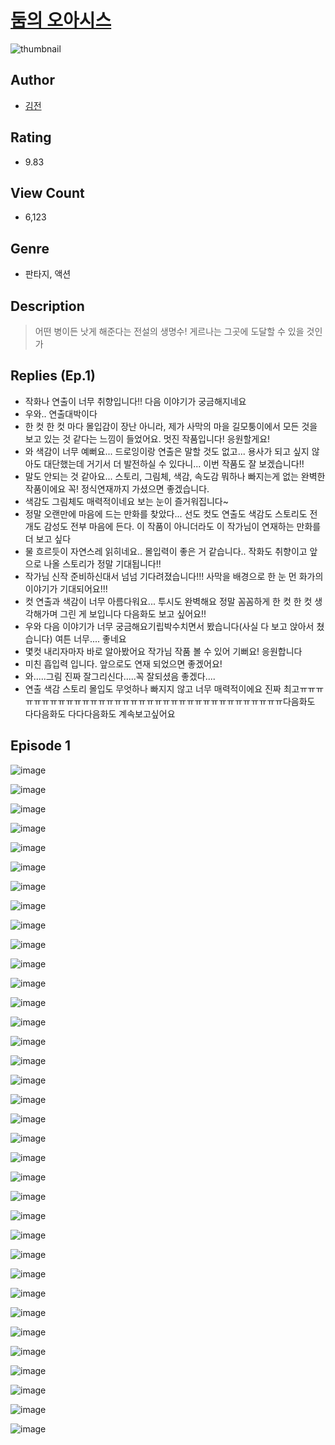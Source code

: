 # [둠의 오아시스](https://comic.naver.com/challenge/list?titleId=810468)
![thumbnail](https://image-comic.pstatic.net/user_contents_data/challenge_comic/2023/05/27/258055/upload_3473176041271670576_480x623.jpeg)

## Author
- [김전](https://comic.naver.com/artistTitle?id=258055)

## Rating
- 9.83

## View Count
- 6,123

## Genre
- 판타지, 액션

## Description
> 어떤 병이든 낫게 해준다는 전설의 생명수! 게르나는 그곳에 도달할 수 있을 것인가

## Replies (Ep.1)
- 작화나 연출이 너무 취향입니다!! 다음 이야기가 궁금해지네요
- 우와.. 연출대박이다
- 한 컷 한 컷 마다 몰입감이 장난 아니라, 제가 사막의 마을 길모퉁이에서 모든 것을 보고 있는 것 같다는 느낌이 들었어요. 멋진 작품입니다! 응원할게요!
- 와 색감이 너무 예뻐요... 드로잉이랑 연출은 말할 것도 없고... 용사가 되고 싶지 않아도 대단했는데 거기서 더 발전하실 수 있다니... 이번 작품도 잘 보겠습니다!!
- 말도 안되는 것 같아요... 스토리, 그림체, 색감, 속도감 뭐하나 빠지는게 없는 완벽한 작품이에요 꼭! 정식연재까지 가셨으면 좋겠습니다.
- 색감도 그림체도 매력적이네요 보는 눈이 즐거워집니다~
- 정말 오랜만에 마음에 드는 만화를 찾았다... 선도 컷도 연출도 색감도 스토리도 전개도 감성도 전부 마음에 든다. 이 작품이 아니더라도 이 작가님이 연재하는 만화를 더 보고 싶다
- 물 흐르듯이 자연스레 읽히네요.. 몰입력이 좋은 거 같습니다.. 작화도 취향이고 앞으로 나올 스토리가 정말 기대됩니다!!
- 작가님 신작 준비하신대서 넘넘 기다려졌습니다!!! 사막을 배경으로 한 눈 먼 화가의 이야기가 기대되어요!!!
- 컷 연출과 색감이 너무 아름다워요... 투시도 완벽해요 정말 꼼꼼하게 한 컷 한 컷 생각해가며 그린 게 보입니다 다음화도 보고 싶어요!!
- 우와 다음 이야기가 너무 궁금해요기립박수치면서 봤습니다(사실 다 보고 앉아서 쳤습니다) 여튼 너무.... 좋네요
- 몇컷 내리자마자 바로 알아봤어요 작가님 작품 볼 수 있어 기뻐요! 응원합니다
- 미친 흡입력 입니다. 앞으로도 연재 되었으면 좋겠어요!
- 와.....그림 진짜 잘그리신다.....꼭 잘되셨음 좋겠다....
- 연출 색감 스토리 몰입도 무엇하나 빠지지 않고 너무 매력적이에요 진짜 최고ㅠㅠㅠㅠㅠㅠㅠㅠㅠㅠㅠㅠㅠㅠㅠㅠㅠㅠㅠㅠㅠㅠㅠㅠㅠㅠㅠㅠㅠㅠㅠㅠㅠㅠㅠ다음화도 다다음화도 다다다음화도 계속보고싶어요

## Episode 1
![image](https://image-comic.pstatic.net/user_contents_data/challenge_comic/2023/05/26/258055/upload_7076062323088175414.jpeg)

![image](https://image-comic.pstatic.net/user_contents_data/challenge_comic/2023/05/23/258055/upload_7365127229270275376.jpeg)

![image](https://image-comic.pstatic.net/user_contents_data/challenge_comic/2023/05/23/258055/upload_3905803097669121122.jpeg)

![image](https://image-comic.pstatic.net/user_contents_data/challenge_comic/2023/05/23/258055/upload_3474072148278469987.jpeg)

![image](https://image-comic.pstatic.net/user_contents_data/challenge_comic/2023/05/23/258055/upload_3833462929931777378.jpeg)

![image](https://image-comic.pstatic.net/user_contents_data/challenge_comic/2023/05/23/258055/upload_7077178344540025648.jpeg)

![image](https://image-comic.pstatic.net/user_contents_data/challenge_comic/2023/05/23/258055/upload_7291952749656226097.jpeg)

![image](https://image-comic.pstatic.net/user_contents_data/challenge_comic/2023/05/23/258055/upload_3918749842724381237.jpeg)

![image](https://image-comic.pstatic.net/user_contents_data/challenge_comic/2023/05/23/258055/upload_7363441711532893232.jpeg)

![image](https://image-comic.pstatic.net/user_contents_data/challenge_comic/2023/05/23/258055/upload_7090184484731119160.jpeg)

![image](https://image-comic.pstatic.net/user_contents_data/challenge_comic/2023/05/23/258055/upload_7090126201971684710.jpeg)

![image](https://image-comic.pstatic.net/user_contents_data/challenge_comic/2023/05/23/258055/upload_7018405054297289784.jpeg)

![image](https://image-comic.pstatic.net/user_contents_data/challenge_comic/2023/05/23/258055/upload_4049357522705212770.jpeg)

![image](https://image-comic.pstatic.net/user_contents_data/challenge_comic/2023/05/23/258055/upload_3617293419747030117.jpeg)

![image](https://image-comic.pstatic.net/user_contents_data/challenge_comic/2023/05/23/258055/upload_3905801075528186214.jpeg)

![image](https://image-comic.pstatic.net/user_contents_data/challenge_comic/2023/05/23/258055/upload_3906926970388494648.jpeg)

![image](https://image-comic.pstatic.net/user_contents_data/challenge_comic/2023/05/23/258055/upload_3689121225196843619.jpeg)

![image](https://image-comic.pstatic.net/user_contents_data/challenge_comic/2023/05/23/258055/upload_3474298634772178531.jpeg)

![image](https://image-comic.pstatic.net/user_contents_data/challenge_comic/2023/05/23/258055/upload_4121466981912306786.jpeg)

![image](https://image-comic.pstatic.net/user_contents_data/challenge_comic/2023/05/23/258055/upload_7365692404019585890.jpeg)

![image](https://image-comic.pstatic.net/user_contents_data/challenge_comic/2023/05/23/258055/upload_3631087901216027491.jpeg)

![image](https://image-comic.pstatic.net/user_contents_data/challenge_comic/2023/05/23/258055/upload_3631647553409528887.jpeg)

![image](https://image-comic.pstatic.net/user_contents_data/challenge_comic/2023/05/23/258055/upload_7017002056760439095.jpeg)

![image](https://image-comic.pstatic.net/user_contents_data/challenge_comic/2023/05/23/258055/upload_3990583132095407460.jpeg)

![image](https://image-comic.pstatic.net/user_contents_data/challenge_comic/2023/05/23/258055/upload_7293691975171060581.jpeg)

![image](https://image-comic.pstatic.net/user_contents_data/challenge_comic/2023/05/23/258055/upload_3617628757905389926.jpeg)

![image](https://image-comic.pstatic.net/user_contents_data/challenge_comic/2023/05/23/258055/upload_3978984568701597025.jpeg)

![image](https://image-comic.pstatic.net/user_contents_data/challenge_comic/2023/05/23/258055/upload_3474027265887057250.jpeg)

![image](https://image-comic.pstatic.net/user_contents_data/challenge_comic/2023/05/23/258055/upload_7162187069599659106.jpeg)

![image](https://image-comic.pstatic.net/user_contents_data/challenge_comic/2023/05/23/258055/upload_3689628099355490661.jpeg)

![image](https://image-comic.pstatic.net/user_contents_data/challenge_comic/2023/05/23/258055/upload_7305456728969195572.jpeg)

![image](https://image-comic.pstatic.net/user_contents_data/challenge_comic/2023/05/23/258055/upload_7234246874804269108.jpeg)

![image](https://image-comic.pstatic.net/user_contents_data/challenge_comic/2023/05/23/258055/upload_3978146745136263225.jpeg)

![image](https://image-comic.pstatic.net/user_contents_data/challenge_comic/2023/05/23/258055/upload_7089005783248222306.jpeg)

![image](https://image-comic.pstatic.net/user_contents_data/challenge_comic/2023/05/23/258055/upload_3762253055047001139.jpeg)
